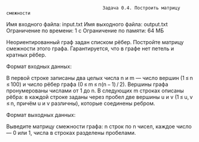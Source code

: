                                         Задача 0.4. Построить матрицу смежности
Имя входного файла: input.txt
Имя выходного файла: output.txt
Ограничение по времени: 1 с
Ограничение по памяти: 64 МБ

Неориентированный граф задан списком рёбер. Постройте матрицу смежности этого графа. Гарантируется, что в графе нет петель и кратных рёбер.

Формат входных данных:

В первой строке записаны два целых числа n и m — число вершин (1 ≤ n ≤ 100) и число рёбер графа (0 ≤ m ≤ n(n − 1) / 2). Вершины графа пронумерованы числами от 1 до n. В следующих m строках описаны рёбра: в каждой строке заданы через пробел две вершины u и v (1 ≤ u, v ≤ n, причём u и v различны), которые соединены ребром.

Формат выходных данных:

Выведите матрицу смежности графа: n строк по n чисел, каждое число — 0 или 1, числа в строках разделены пробелами.